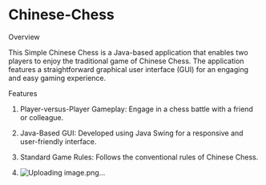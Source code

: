 # Chinese-Chess

Overview

This Simple Chinese Chess is a Java-based application that enables two players to enjoy the traditional game of Chinese Chess. The application features a straightforward graphical user interface (GUI) for an engaging and easy gaming experience.

Features

1. Player-versus-Player Gameplay: Engage in a chess battle with a friend or colleague.
2. Java-Based GUI: Developed using Java Swing for a responsive and user-friendly interface.
3. Standard Game Rules: Follows the conventional rules of Chinese Chess.

4. ![Uploading image.png…]()
